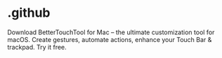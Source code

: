 # .github
Download BetterTouchTool for Mac – the ultimate customization tool for macOS. Create gestures, automate actions, enhance your Touch Bar &amp; trackpad. Try it free.
